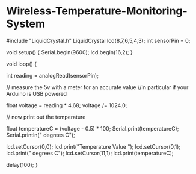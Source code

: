 # Wireless-Temperature-Monitoring-System
#include "LiquidCrystal.h"
LiquidCrystal lcd(8,7,6,5,4,3);
int sensorPin = 0;
 
void setup()
{
  Serial.begin(9600);
  lcd.begin(16,2);
}
 
void loop()
{
 
 int reading = analogRead(sensorPin);

 // measure the 5v with a meter for an accurate value
 //In particular if your Arduino is USB powered

 float voltage = reading * 4.68;
 voltage /= 1024.0;
 
 // now print out the temperature

 float temperatureC = (voltage - 0.5) * 100;
 Serial.print(temperatureC);
 Serial.println(" degrees C");

   lcd.setCursor(0,0);
   lcd.print("Temperature Value ");
   lcd.setCursor(0,1);
   lcd.print(" degrees C");
   lcd.setCursor(11,1);
   lcd.print(temperatureC);
 
 delay(100);
}
